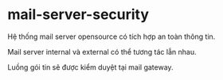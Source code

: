 # mail-server-security
Hệ thống mail server opensource có tích hợp an toàn thông tin.

Mail server internal và external có thể tương tác lẫn nhau.

Luồng gói tin sẽ được kiểm duyệt tại mail gateway.
